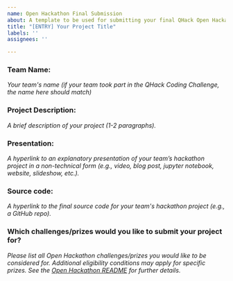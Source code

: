 ```yaml
---
name: Open Hackathon Final Submission
about: A template to be used for submitting your final QHack Open Hackathon project
title: "[ENTRY] Your Project Title"
labels: ''
assignees: ''

---
```


### Team Name: 

*Your team's name (if your team took part in the QHack Coding Challenge, the name here should match)*

### Project Description: 

*A brief description of your project (1-2 paragraphs).*

### Presentation: 

*A hyperlink to an explanatory presentation of your team’s hackathon project in a non-technical form (e.g., video, blog post, jupyter notebook, website, slideshow, etc.).*

### Source code: 

*A hyperlink to the final source code for your team's hackathon project (e.g., a GitHub repo).*

### Which challenges/prizes would you like to submit your project for?

*Please list all Open Hackathon challenges/prizes you would like to be considered for. Additional eligibility conditions may apply for specific prizes. See the [Open Hackathon README](https://github.com/XanaduAI/QHack/blob/main/Open_Hackathon.md) for further details.*

